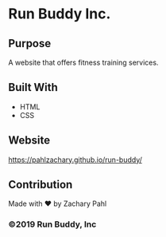 # Run Buddy Inc.

## Purpose
A website that offers fitness training services.

## Built With
* HTML
* CSS

## Website
https://pahlzachary.github.io/run-buddy/

## Contribution
Made with ❤️ by Zachary Pahl

### ©️2019 Run Buddy, Inc 

